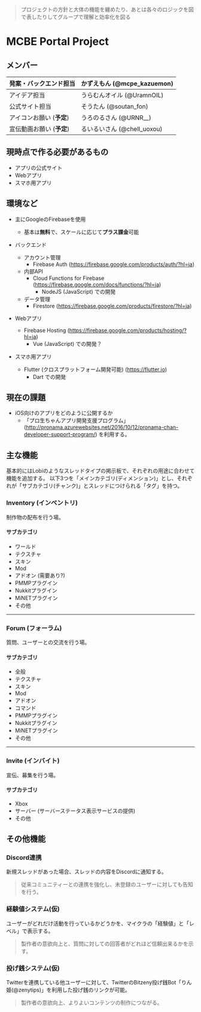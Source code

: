 
>プロジェクトの方針と大体の機能を纏めたり、あとは各々のロジックを図で表したりしてグループで理解と効率化を図る

# MCBE Portal Project

## メンバー

| 発案・バックエンド担当 | かずえもん (@mcpe_kazuemon) |
| --- | --- |
| アイデア担当 | うらむんオイル (@UramnOIL) |
| 公式サイト担当 | そうたん (@soutan_fon) |
| アイコンお願い (**予定**) | うろのるさん (@URNR__) |
| 宣伝動画お願い (**予定**) | るいるいさん (@chell_uoxou) |

## 現時点で作る必要があるもの

- アプリの公式サイト
- Webアプリ
- スマホ用アプリ

## 環境など

- 主にGoogleのFirebaseを使用
	- 基本は**無料**で、スケールに応じて**プラス課金**可能

- バックエンド
	- アカウント管理
		- Firebase Auth
			(https://firebase.google.com/products/auth/?hl=ja)
	- 内部API
		- Cloud Functions for Firebase
			(https://firebase.google.com/docs/functions/?hl=ja) 
			- NodeJS (JavaScript) での開発
	- データ管理
		- Firestore
			(https://firebase.google.com/products/firestore/?hl=ja)

- Webアプリ
	- Firebase Hosting
		(https://firebase.google.com/products/hosting/?hl=ja)
		- Vue (JavaScript) での開発？

- スマホ用アプリ
	- Flutter (クロスプラットフォーム開発可能)
		(https://flutter.io)
		- Dart での開発

##  現在の課題

- iOS向けのアプリをどのように公開するか
	- 「プロ生ちゃんアプリ開発支援プログラム」(http://pronama.azurewebsites.net/2016/10/12/pronama-chan-developer-support-program/) を利用する。

## 主な機能

基本的にはLobiのようなスレッドタイプの掲示板で、それぞれの用途に合わせて機能を追加する。
以下3つを「メインカテゴリ(ディメンション)」とし、それぞれが「サブカテゴリ(チャンク)」とスレッドにつけられる「タグ」を持つ。

### Inventory (インベントリ)
制作物の配布を行う場。

#### サブカテゴリ 
- ワールド
- テクスチャ
- スキン
- Mod
- アドオン (需要あり?)
- PMMPプラグイン
- Nukkitプラグイン
- MiNETプラグイン
- その他

---

### Forum (フォーラム)
質問、ユーザーとの交流を行う場。

#### サブカテゴリ
- 全般
- テクスチャ
- スキン
- Mod
- アドオン
- コマンド
- PMMPプラグイン
- Nukkitプラグイン
- MiNETプラグイン
- その他

---

### Invite (インバイト)
宣伝、募集を行う場。

#### サブカテゴリ
- Xbox
- サーバー
	(サーバーステータス表示サービスの提供)
- その他

## その他機能

### Discord連携

新規スレッドがあった場合、スレッドの内容をDiscordに通知する。

> 従来コミュニティーとの連携を強化し、未登録のユーザーに対しても告知を行う。

### 経験値システム(仮)

ユーザーがどれだけ活動を行っているかどうかを、マイクラの「経験値」と「レベル」で表示する。

> 製作者の意欲向上と、質問に対しての回答者がどれほど信頼出来るかを示す。

### 投げ銭システム(仮)

Twitterを連携している他ユーザーに対して、TwitterのBitzeny投げ銭Bot「りん姫(@zenytips)」を利用した投げ銭のリンクが可能。

> 製作者の意欲向上、よりよいコンテンツの制作につながる。
